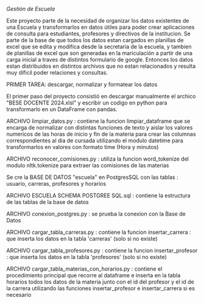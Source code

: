 <em> Gestión de Escuela </em>

Este proyecto parte de la necesidad de organizar los datos existentes de una Escuela y transformarlos en datos útiles para poder crear aplicaciones de consulta para estudiantes, profesores y directivos de la institucion.
Se parte de la base de que todos los datos estan cargados en planillas de excel que se edita y modifica desde la secretaria de la escuela, y tambien de planillas de excel que son generadas en la mariculación a partir de una carga inicial a traves de distintos formulario de google.
Entonces los datos estan distribuidos en distintos archivos que no estan relacionados y resulta muy dificil poder relaciones y consultas.
</p>PRIMER TAREA: descargar, normalizar y formatear los datos 
</p>El primer paso del proyecto consistió en descargar manualmente el archico "BESE DOCENTE 2024.xlsl" y escribir un codigo en python para transformarlo en un DataFrame con pandas.
</p>ARCHIVO limpiar_datos.py : contiene la funcion limpiar_dataframe que se encarga de normalizar con distintas funciones de texto y
aislar los valores numericos de las horas de inicio y fin de la materia para crear las columnas correspondientes al dia de cursada utilizando el modulo datetime para transformarlos en valores con formato time (Hora y minutos)
</p>ARCHIVO reconocer_comisiones.py : utiliza la funcion word_tokenize del modulo nltk.tokenize para extraer las comisiones de las materias
</p> Se cre la BASE DE DATOS "escuela" en PostgresSQL con las tablas : usuario, carreras, profesores y horarios
</p> ARCHIVO ESCUELA SCHEMA POSTGREE SQL.sql : contiene la estructura de las tablas de la base de datos
</p>ARCHIVO conexion_postgres.py : se prueba la conexion con la Base de Datos
</p>ARCHIVO cargar_tabla_carreras.py : contiene la funcion insertar_carrera : que inserta los datos en la tabla 'carreras' (solo si no existe)
</p>ARCHIVO cargar_tabla_profesores.py : contiene la funcion insertar_profesor : que inserta los datos en la tabla 'profesores' (solo si no existe)
</p>ARCHIVO cargar_tabla_materias_con_horarios.py : contiene el procedimiento principal que recorre al dataframe e inserta en la tabla horarios todos los datos de la materia junto con el id del profesor y el id de la carrera utilizando las funciones insertar_profesor e insertar_carrera si es necesario

